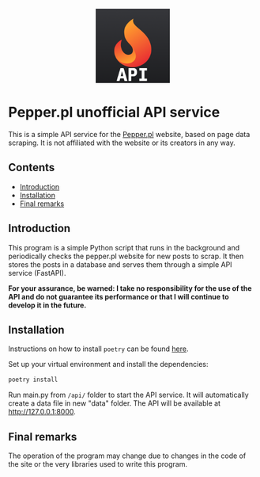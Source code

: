 <p align="center">
    <img src="logo.png" width="150">
</p>


# Pepper.pl unofficial API service

This is a simple API service for the [Pepper.pl](https://pepper.pl) website, based on page data scraping. It is not affiliated with the website or its creators in any way.

## Contents
* [Introduction](#introduction)
* [Installation](#installation)
* [Final remarks](#final-remarks)
## Introduction

This program is a simple Python script that runs in the background and periodically checks the pepper.pl website for new posts to scrap. It then stores the posts in a database and serves them through a simple API service (FastAPI).

**For your assurance, be warned:
I take no responsibility for the use of the API and do not guarantee its performance or that I will continue to develop it in the future.**
## Installation
Instructions on how to install `poetry` can be found [here](https://python-poetry.org/docs/#installation).

Set up your virtual environment and install the dependencies:
```bash
poetry install
```
Run main.py from `/api/` folder to start the API service. It will automatically create a data file in new "data" folder. The API will be available at http://127.0.0.1:8000.
## Final remarks
The operation of the program may change due to changes in the code of the site or the very libraries used to write this program.
